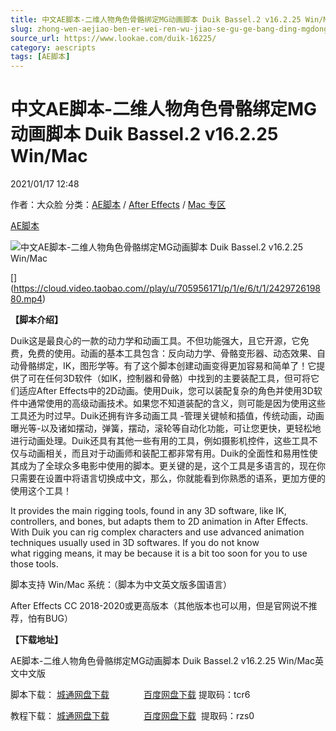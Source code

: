 ```yaml
---
title: 中文AE脚本-二维人物角色骨骼绑定MG动画脚本 Duik Bassel.2 v16.2.25 Win/Mac
slug: zhong-wen-aejiao-ben-er-wei-ren-wu-jiao-se-gu-ge-bang-ding-mgdong-hua-jiao-ben-duik-bassel-2-v16-2-25-win-mac
source_url: https://www.lookae.com/duik-16225/
category: aescripts
tags: [AE脚本]
---
```

# 中文AE脚本-二维人物角色骨骼绑定MG动画脚本 Duik Bassel.2 v16.2.25 Win/Mac

2021/01/17 12:48

作者：大众脸
分类：[AE脚本](https://www.lookae.com/after-effects/aescripts/) / [After Effects](https://www.lookae.com/after-effects/) / [Mac 专区](https://www.lookae.com/mac-osx/)

[AE脚本](https://www.lookae.com/tag/ae%e8%84%9a%e6%9c%ac/)

![中文AE脚本-二维人物角色骨骼绑定MG动画脚本 Duik Bassel.2 v16.2.25 Win/Mac](https://www.lookae.com/wp-content/uploads/2019/11/Duik-Bassel-2.jpg "中文AE脚本-二维人物角色骨骼绑定MG动画脚本 Duik Bassel.2 v16.2.25 Win/Mac-LookAE.com")

[﻿[﻿]("https://cloud.video.taobao.com//play/u/705956171/p/1/e/6/t/1/242972619880.mp4)](https://cloud.video.taobao.com//play/u/705956171/p/1/e/6/t/1/242972619880.mp4)

**【脚本介绍】**

Duik这是最良心的一款的动力学和动画工具。不但功能强大，且它开源，它免费，免费的使用。动画的基本工具包含：反向动力学、骨骼变形器、动态效果、自动骨骼绑定，IK，图形学等。有了这个脚本创建动画变得更加容易和简单了！它提供了可在任何3D软件（如IK，控制器和骨骼）中找到的主要装配工具，但可将它们适应After Effects中的2D动画。使用Duik，您可以装配复杂的角色并使用3D软件中通常使用的高级动画技术。如果您不知道装配的含义，则可能是因为使用这些工具还为时过早。Duik还拥有许多动画工具 -管理关键帧和插值，传统动画，动画曝光等-以及诸如摆动，弹簧，摆动，滚轮等自动化功能，可让您更快，更轻松地进行动画处理。Duik还具有其他一些有用的工具，例如摄影机控件，这些工具不仅与动画相关，而且对于动画师和装配工都非常有用。Duik的全面性和易用性使其成为了全球众多电影中使用的脚本。更关键的是，这个工具是多语言的，现在你只需要在设置中将语言切换成中文，那么，你就能看到你熟悉的语系，更加方便的使用这个工具！

It provides the main rigging tools, found in any 3D software, like IK, controllers, and bones, but adapts them to 2D animation in After Effects. With Duik you can rig complex characters and use advanced animation techniques usually used in 3D softwares. If you do not know what rigging means, it may be because it is a bit too soon for you to use those tools.

脚本支持 Win/Mac 系统：（脚本为中文英文版多国语言）

After Effects CC 2018-2020或更高版本（其他版本也可以用，但是官网说不推荐，怕有BUG）

**【下载地址】**

AE脚本-二维人物角色骨骼绑定MG动画脚本 Duik Bassel.2 v16.2.25 Win/Mac英文中文版

脚本下载： [城通网盘下载](https://089u.com/file/680462-479373339)              [百度网盘下载](https://pan.baidu.com/s/1ftGwkC8j7s-NWGJXmZOb5A) 提取码：tcr6

教程下载： [城通网盘下载](https://089u.com/file/680462-450137231)              [百度网盘下载](https://pan.baidu.com/s/1pLL9FIGMEM2-sVAW6wybhg)  提取码：rzs0

